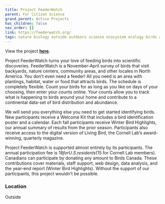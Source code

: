 ```yaml
---
title: Project FeederWatch
parent: For Citizen Science
grand_parent: Active Projects
has_children: false
nav_order: []
link: https://feederwatch.org/
tags: nature biology outside outdoors science ecosystem ecology birds animals ornithology zoology
---
```


View the project [**here**](https://feederwatch.org/).

Project FeederWatch turns your love of feeding birds into scientific discoveries. FeederWatch is a November-April survey of birds that visit backyards, nature centers, community areas, and other locales in North America. You don’t even need a feeder! All you need is an area with plantings, habitat, water or food that attracts birds. The schedule is completely flexible. Count your birds for as long as you like on days of your choosing, then enter your counts online. Your counts allow you to track what is happening to birds around your home and contribute to a continental data-set of bird distribution and abundance.

We will send you everything else you need to get started identifying birds. New participants receive a Welcome Kit that includes a bird identification poster and a calendar. Each fall participants receive Winter Bird Highlights, our annual summary of results from the prior season. Participants also receive access to the digital version of Living Bird, the Cornell Lab’s award-winning, quarterly magazine.

Project FeederWatch is supported almost entirely by its participants. The annual participation fee is $18 for U.S. residents ($15 for Cornell Lab members). Canadians can participate by donating any amount to Birds Canada. These contributions cover materials, staff support, web design, data analysis, and the year-end report (Winter Bird Highlights). Without the support of our participants, this project wouldn’t be possible.

### Location
Outside
